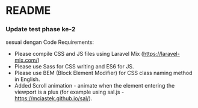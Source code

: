 # README #
### Update test phase ke-2 ###

sesuai dengan Code Requirements:
- Please compile CSS and JS files using Laravel Mix (https://laravel-mix.com/)
- Please use Sass for CSS writing and ES6 for JS.
- Please use BEM (Block Element Modifier) for CSS class naming method in
English.
- Added Scroll animation - animate when the element entering the viewport is a
plus (for example using sal.js - https://mciastek.github.io/sal/).


